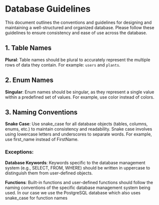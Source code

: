 # Database Guidelines

This document outlines the conventions and guidelines for designing and maintaining a well-structured and organized database.
Please follow these guidelines to ensure consistency and ease of use across the database.
## 1. Table Names

**Plural**: Table names should be plural to accurately represent the multiple rows of data they contain.
For example: `users` and `plants`.

## 2. Enum Names

**Singular**: Enum names should be singular, as they represent a single value within a predefined set of values. For example, use color instead of colors.

## 3. Naming Conventions

**Snake Case**: Use snake_case for all database objects (tables, columns, enums, etc.) to maintain consistency and readability.
Snake case involves using lowercase letters and underscores to separate words.
For example, use first_name instead of FirstName.

### Exceptions:

**Database Keywords**: Keywords specific to the database management system (e.g., SELECT, FROM, WHERE) should be written in uppercase to distinguish them from user-defined objects.

**Functions**: Built-in functions and user-defined functions should follow the naming conventions of the specific database management system being used.
In our case we use the PostgreSQL database which also uses snake_case for function names
